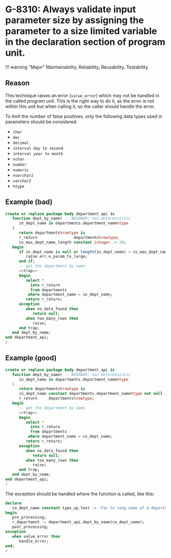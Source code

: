 # G-8310: Always validate input parameter size by assigning the parameter to a size limited variable in the declaration section of program unit.

!!! warning "Major"
    Maintainability, Reliability, Reusability, Testability

## Reason

This technique raises an error (`value_error`) which may not be handled in the called program unit. This is the right way to do it, as the error is not within this unit but when calling it, so the caller should handle the error.

To limit the number of false positives, only the following data types used in parameters should be considered:

- `char`
- `dec`
- `decimal`
- `interval day to second`
- `interval year to month`
- `nchar`
- `number`
- `numeric`
- `nvarchar2`
- `varchar2`
- `%type`

## Example (bad)

``` sql
create or replace package body department_api is
   function dept_by_name( -- NOSONAR: non-deterministic
      in_dept_name in departments.department_name%type
   )
      return departments%rowtype is
      r_return                departments%rowtype;
      co_max_dept_name_length constant integer := 20;
   begin
      if in_dept_name is null or length(in_dept_name) > co_max_dept_name_length then
         raise err.e_param_to_large;
      end if;
      -- get the department by name
      <<trap>>
      begin
         select *
           into r_return
           from departments
          where department_name = in_dept_name;
         return r_return;
      exception
         when no_data_found then
            return null;
         when too_many_rows then
            raise;
      end trap;
   end dept_by_name;
end department_api;
/
```

## Example (good)

``` sql
create or replace package body department_api is
   function dept_by_name( -- NOSONAR: non-deterministic
      in_dept_name in departments.department_name%type
   )
      return departments%rowtype is
      co_dept_name constant departments.department_name%type not null := in_dept_name;
      r_return     departments%rowtype;
   begin
      -- get the department by name
      <<trap>>
      begin
         select *
           into r_return
           from departments
          where department_name = co_dept_name;
         return r_return;
      exception
         when no_data_found then
            return null;
         when too_many_rows then
            raise;
      end trap;
   end dept_by_name;
end department_api;
/
```

The exception should be handled where the function is called, like this:

``` sql
declare
   co_dept_name constant type_up.text := 'Far to long name of a department';
begin
   pre_processing;
   r_department := department_api.dept_by_name(co_dept_name);
   post_processing;
exception
   when value_error then
      handle_error;
end;
/
```